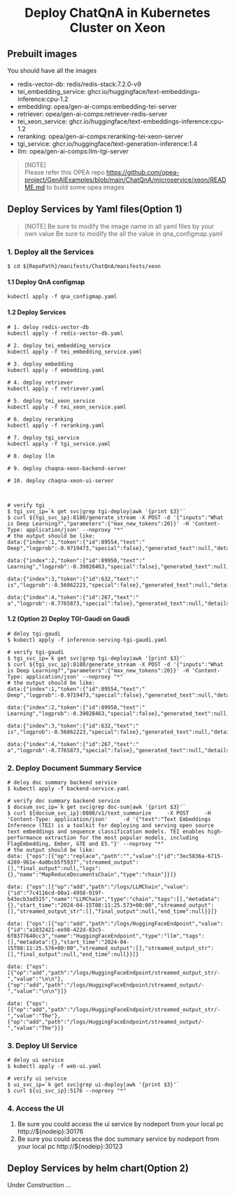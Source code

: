 <h1 align="center" id="title">Deploy ChatQnA in Kubernetes Cluster on Xeon</h1>

## Prebuilt images

You should have all the images

- redis-vector-db: redis/redis-stack:7.2.0-v9
- tei_embedding_service: ghcr.io/huggingface/text-embeddings-inference:cpu-1.2
- embedding: opea/gen-ai-comps:embedding-tei-server
- retriever: opea/gen-ai-comps:retriever-redis-server
- tei_xeon_service: ghcr.io/huggingface/text-embeddings-inference:cpu-1.2
- reranking: opea/gen-ai-comps:reranking-tei-xeon-server
- tgi_service: ghcr.io/huggingface/text-generation-inference:1.4
- llm: opea/gen-ai-comps:llm-tgi-server

> [NOTE]  
> Please refer this OPEA repo https://github.com/opea-project/GenAIExamples/blob/main/ChatQnA/microservice/xeon/README.md to build some opea images

## Deploy Services by Yaml files(Option 1)

> [NOTE]
> Be sure to modify the image name in all yaml files by your own value
> Be sure to modify the all the value in qna_configmap.yaml

### 1. Deploy all the Services

```
$ cd ${RepoPath}/manifests/ChatQnA/manifests/xeon
```

#### 1.1 Deploy QnA configmap
```
kubectl apply -f qna_configmap.yaml

```

#### 1.2 Deploy Services

```
# 1. deloy redis-vector-db
kubectl apply -f redis-vector-db.yaml

# 2. deploy tei_embedding_service
kubectl apply -f tei_embedding_service.yaml

# 3. deploy embedding 
kubectl apply -f embedding.yaml

# 4. deploy retriever
kubectl apply -f retriever.yaml

# 5. deploy tei_xeon_service
kubectl apply -f tei_xeon_service.yaml

# 6. deploy reranking
kubectl apply -f reranking.yaml

# 7. deploy tgi_service
kubectl apply -f tgi_service.yaml

# 8. deploy llm

# 9. deploy chaqna-xeon-backend-server

# 10. deploy chaqna-xeon-ui-server



# verify tgi
$ tgi_svc_ip=`k get svc|grep tgi-deploy|awk '{print $3}'`
$ curl ${tgi_svc_ip}:8180/generate_stream -X POST -d '{"inputs":"What is Deep Learning?","parameters":{"max_new_tokens":20}}' -H 'Content-Type: application/json' --noproxy "*"
# the output should be like:
data:{"index":1,"token":{"id":89554,"text":" Deep","logprob":-0.9719473,"special":false},"generated_text":null,"details":null}

data:{"index":2,"token":{"id":89950,"text":" Learning","logprob":-0.39028463,"special":false},"generated_text":null,"details":null}

data:{"index":3,"token":{"id":632,"text":" is","logprob":-0.56862223,"special":false},"generated_text":null,"details":null}

data:{"index":4,"token":{"id":267,"text":" a","logprob":-0.7765873,"special":false},"generated_text":null,"details":null}

```

#### 1.2 (Option 2) Deploy TGI-Gaudi on Gaudi

```
# deloy tgi-gaudi
$ kubectl apply -f inference-serving-tgi-gaudi.yaml

# verify tgi-gaudi
$ tgi_svc_ip=`k get svc|grep tgi-deploy|awk '{print $3}'`
$ curl ${tgi_svc_ip}:8180/generate_stream -X POST -d '{"inputs":"What is Deep Learning?","parameters":{"max_new_tokens":20}}' -H 'Content-Type: application/json' --noproxy "*"
# the output should be like:
data:{"index":1,"token":{"id":89554,"text":" Deep","logprob":-0.9719473,"special":false},"generated_text":null,"details":null}

data:{"index":2,"token":{"id":89950,"text":" Learning","logprob":-0.39028463,"special":false},"generated_text":null,"details":null}

data:{"index":3,"token":{"id":632,"text":" is","logprob":-0.56862223,"special":false},"generated_text":null,"details":null}

data:{"index":4,"token":{"id":267,"text":" a","logprob":-0.7765873,"special":false},"generated_text":null,"details":null}
```

### 2. Deploy Document Summary Service

```
# deloy doc summary backend service
$ kubectl apply -f backend-service.yaml

# verify doc summary backend service
$ docsum_svc_ip=`k get svc|grep doc-sum|awk '{print $3}'`
$ curl ${docsum_svc_ip}:8080/v1/text_summarize     -X POST     -H 'Content-Type: application/json'     -d '{"text":"Text Embeddings Inference (TEI) is a toolkit for deploying and serving open source text embeddings and sequence classification models. TEI enables high-performance extraction for the most popular models, including FlagEmbedding, Ember, GTE and E5."}' --noproxy "*"
# the output should be like:
data: {"ops":[{"op":"replace","path":"","value":{"id":"3ec5836a-6715-4289-961e-4a0bcb5f5937","streamed_output":[],"final_output":null,"logs":{},"name":"MapReduceDocumentsChain","type":"chain"}}]}

data: {"ops":[{"op":"add","path":"/logs/LLMChain","value":{"id":"7c4116cd-00a1-4958-919f-b43ecb3ad515","name":"LLMChain","type":"chain","tags":[],"metadata":{},"start_time":"2024-04-15T08:11:25.573+00:00","streamed_output":[],"streamed_output_str":[],"final_output":null,"end_time":null}}]}

data: {"ops":[{"op":"add","path":"/logs/HuggingFaceEndpoint","value":{"id":"a1032421-ee98-422d-83c5-6f8377640cc3","name":"HuggingFaceEndpoint","type":"llm","tags":[],"metadata":{},"start_time":"2024-04-15T08:11:25.576+00:00","streamed_output":[],"streamed_output_str":[],"final_output":null,"end_time":null}}]}

data: {"ops":[{"op":"add","path":"/logs/HuggingFaceEndpoint/streamed_output_str/-","value":"\n\n"},{"op":"add","path":"/logs/HuggingFaceEndpoint/streamed_output/-","value":"\n\n"}]}

data: {"ops":[{"op":"add","path":"/logs/HuggingFaceEndpoint/streamed_output_str/-","value":"The"},{"op":"add","path":"/logs/HuggingFaceEndpoint/streamed_output/-","value":"The"}]}

```

### 3. Deploy UI Service

```
# deloy ui service
$ kubectl apply -f web-ui.yaml

# verify ui service
$ ui_svc_ip=`k get svc|grep ui-deploy|awk '{print $3}'`
$ curl ${ui_svc_ip}:5176 --noproxy "*"
```

### 4. Access the UI

1. Be sure you could access the ui service by nodeport from your local pc
   http://${nodeip}:30176
2. Be sure you could access the doc summary service by nodeport from your local pc
   http://${nodeip}:30123

## Deploy Services by helm chart(Option 2)

Under Construction ...
